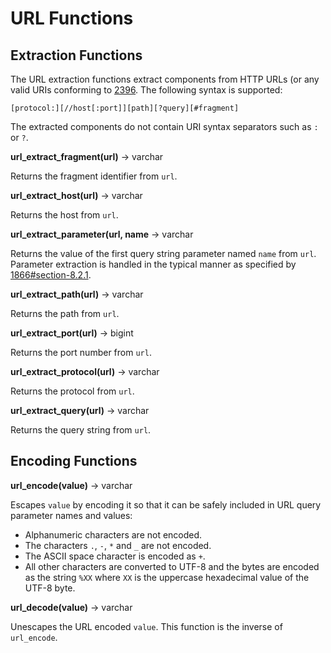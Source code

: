 
URL Functions
=============

Extraction Functions
--------------------

The URL extraction functions extract components from HTTP URLs (or any valid URIs conforming to [2396](https://tools.ietf.org/html/rfc2396.html). The following syntax is supported:

``` 
[protocol:][//host[:port]][path][?query][#fragment]
```

The extracted components do not contain URI syntax separators such as `:` or `?`.

**url\_extract\_fragment(url)** -\> varchar

Returns the fragment identifier from `url`.

**url\_extract\_host(url)** -\> varchar

Returns the host from `url`.

**url\_extract\_parameter(url, name** -\> varchar

Returns the value of the first query string parameter named `name` from `url`. Parameter extraction is handled in the typical manner as specified by [1866#section-8.2.1](https://tools.ietf.org/html/rfc1866.html#section-8.2.1).


**url\_extract\_path(url)** -\> varchar

Returns the path from `url`.

**url\_extract\_port(url)** -\> bigint

Returns the port number from `url`.


**url\_extract\_protocol(url)** -\> varchar

Returns the protocol from `url`.


**url\_extract\_query(url)** -\> varchar

Returns the query string from `url`.


Encoding Functions
------------------

**url\_encode(value)** -\> varchar

Escapes `value` by encoding it so that it can be safely included in URL query parameter names and values:

-   Alphanumeric characters are not encoded.
-   The characters `.`, `-`, `*` and `_` are not encoded.
-   The ASCII space character is encoded as `+`.
-   All other characters are converted to UTF-8 and the bytes are encoded as the string `%XX` where `XX` is the uppercase hexadecimal value of the UTF-8 byte.

**url\_decode(value)** -\> varchar

Unescapes the URL encoded `value`. This function is the inverse of `url_encode`.

